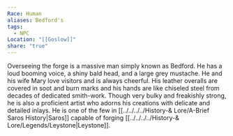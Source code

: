 ```yaml
---
Race: Human
aliases: Bedford's
tags:
  - NPC
Location: "[[Goslow]]"
share: "true"
---
```


Overseeing the forge is a massive man simply known as Bedford. He has a loud booming voice, a shiny bald head, and a large grey mustache. He and his wife Mary love visitors and is always cheerful. His leather overalls are covered in soot and burn marks and his hands are like chiseled steel from decades of dedicated smith-work. Though very bulky and freakishly strong, he is also a proficient artist who adorns his creations with delicate and detailed inlays. He is one of the few in [[../../../../History-& Lore/A-Brief Saros History|Saros]] capable of forging [[../../../../History-& Lore/Legends/Leystone|Leystone]].

